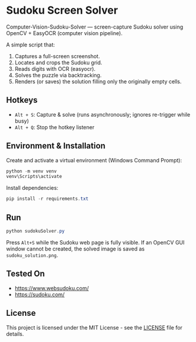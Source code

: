 # Sudoku Screen Solver

Computer-Vision-Sudoku-Solver — screen-capture Sudoku solver using OpenCV + EasyOCR (computer vision pipeline).

A simple script that:
1. Captures a full-screen screenshot.
2. Locates and crops the Sudoku grid.
3. Reads digits with OCR (easyocr).
4. Solves the puzzle via backtracking.
5. Renders (or saves) the solution filling only the originally empty cells.

## Hotkeys
- `Alt + S`: Capture & solve (runs asynchronously; ignores re-trigger while busy)
- `Alt + Q`: Stop the hotkey listener


## Environment & Installation
Create and activate a virtual environment (Windows Command Prompt):
```powershell
python -m venv venv
venv\Scripts\activate
```
Install dependencies:
```powershell
pip install -r requirements.txt
```
## Run
```powershell
python sudokuSolver.py
```
Press `Alt+S` while the Sudoku web page is fully visible. If an OpenCV GUI window cannot be created, the solved image is saved as `sudoku_solution.png`.

## Tested On
- https://www.websudoku.com/
- https://sudoku.com/

## License

This project is licensed under the MIT License - see the [LICENSE](LICENSE) file for details.
